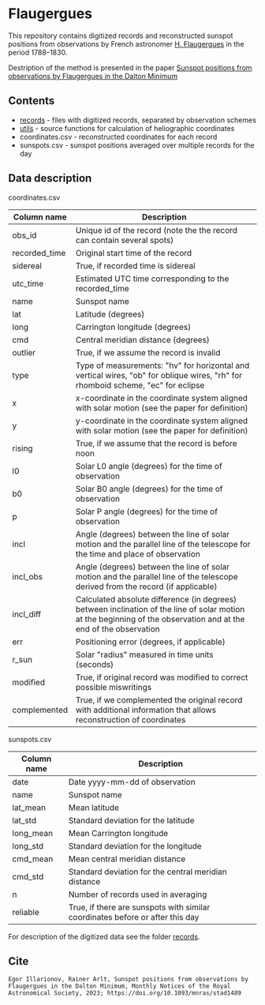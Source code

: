 # Flaugergues

This repository contains digitized records and reconstructed sunspot positions from observations by French astronomer [H. Flaugergues](https://en.wikipedia.org/wiki/Honor%C3%A9_Flaugergues) in the period 1788–1830.

Destription of the method is presented in the paper [Sunspot positions 
from observations by Flaugergues in the Dalton Minimum](https://doi.org/10.1093/mnras/stad1489)

## Contents
* [records](/records) - files with digitized records, separated by observation schemes
* [utils](/utils) - source functions for calculation of heliographic coordinates
* coordinates.csv - reconstructed coordinates for each record
* sunspots.csv - sunspot positions averaged over multiple records for the day

## Data description

coordinates.csv

| Column name   |      Description      |
|----------|----------|
| obs_id |  Unique id of the record (note the the record can contain several spots) | 
| recorded_time |  Original start time of the record |
| sidereal | True, if recorded time is sidereal | 
| utc_time |  Estimated UTC time corresponding to the recorded_time |
| name | Sunspot name |
| lat |  Latitude (degrees)| 
| long |  Carrington longitude (degrees)| 
| cmd | Central meridian distance (degrees)|
| outlier | True, if we assume the record is invalid | 
| type | Type of measurements: "hv" for horizontal and vertical wires, "ob" for oblique wires, "rh" for rhomboid scheme, "ec" for eclipse |
| x | x-coordinate in the coordinate system aligned with solar motion (see the paper for definition) |
| y | y-coordinate in the coordinate system aligned with solar motion (see the paper for definition) |  
| rising | True, if we assume that the record is before noon |
| l0 | Solar L0 angle (degrees) for the time of observation | 
| b0 | Solar B0 angle (degrees) for the time of observation |
| p | Solar P angle (degrees) for the time of observation |
| incl | Angle (degrees) between the line of solar motion and the parallel line of the telescope for the time and place of observation |
| incl_obs | Angle (degrees) between the line of solar motion and the parallel line of the telescope derived from the record (if applicable) |
| incl_diff | Calculated absolute difference (in degrees) between inclination of the line of solar motion at the beginning of the observation and at the end of the observation |
| err | Positioning error (degrees, if applicable) |
| r_sun | Solar "radius" measured in time units (seconds) |
| modified | True, if original record was modified to correct possible miswritings | 
| complemented | True, if we complemented the original record with additional information that allows reconstruction of coordinates | 

sunspots.csv

| Column name   |      Description      |
|----------|----------|
| date |  Date yyyy-mm-dd of observation | 
| name |  Sunspot name | 
| lat_mean | Mean latitude |
| lat_std | Standard deviation for the latitude | 
| long_mean | Mean Carrington longitude |
| long_std | Standard deviation for the longitude | 
| cmd_mean | Mean central meridian distance |
| cmd_std | Standard deviation for the central meridian distance |
| n | Number of records used in averaging |
| reliable | True, if there are sunspots with similar coordinates before or after this day |

For description of the digitized data see the folder [records](/records).

## Cite
```
Egor Illarionov, Rainer Arlt, Sunspot positions from observations by Flaugergues in the Dalton Minimum, Monthly Notices of the Royal Astronomical Society, 2023; https://doi.org/10.1093/mnras/stad1489
